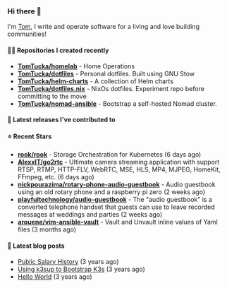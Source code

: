 ### Hi there 👋

I'm [Tom](https://tomwithers.dev), I write and operate software for a living and love building communities! 

#### 👨‍💻 Repositories I created recently
- **[TomTucka/homelab](https://github.com/TomTucka/homelab)** - Home Operations
- **[TomTucka/dotfiles](https://github.com/TomTucka/dotfiles)** - Personal dotfiles. Built using  GNU Stow
- **[TomTucka/helm-charts](https://github.com/TomTucka/helm-charts)** - A collection of Helm charts
- **[TomTucka/dotfiles.nix](https://github.com/TomTucka/dotfiles.nix)** - NixOs dotfiles. Experiment repo before committing to the move
- **[TomTucka/nomad-ansible](https://github.com/TomTucka/nomad-ansible)** - Bootstrap a self-hosted Nomad cluster.

#### 🚀 Latest releases I've contributed to



#### ⭐ Recent Stars


- **[rook/rook](https://github.com/rook/rook)** - Storage Orchestration for Kubernetes (6 days ago)
- **[AlexxIT/go2rtc](https://github.com/AlexxIT/go2rtc)** - Ultimate camera streaming application with support RTSP, RTMP, HTTP-FLV, WebRTC, MSE, HLS, MP4, MJPEG, HomeKit, FFmpeg, etc. (6 days ago)
- **[nickpourazima/rotary-phone-audio-guestbook](https://github.com/nickpourazima/rotary-phone-audio-guestbook)** - Audio guestbook using an old rotary phone and a raspberry pi zero (2 weeks ago)
- **[playfultechnology/audio-guestbook](https://github.com/playfultechnology/audio-guestbook)** - The &#34;audio guestbook&#34; is a converted telephone handset that guests can use to leave recorded messages at weddings and parties (2 weeks ago)
- **[arouene/vim-ansible-vault](https://github.com/arouene/vim-ansible-vault)** - Vault and Unvault inline values of Yaml files (3 months ago)

#### 📄 Latest blog posts
- [Public Salary History](https://tomwithers.dev/posts/public-salary-history/) (3 years ago)
- [Using k3sup to Bootstrap K3s](https://tomwithers.dev/posts/k3s-bootstrap/) (3 years ago)
- [Hello World](https://tomwithers.dev/posts/hello-world/) (3 years ago)
